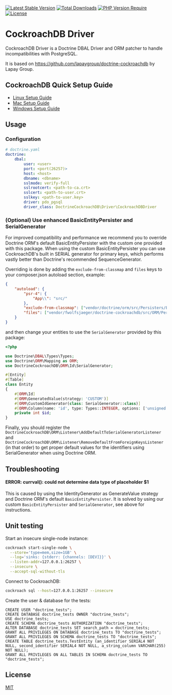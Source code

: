 [![Latest Stable Version](http://poser.pugx.org/fwolfsjaeger/doctrine-cockroachdb/v)](https://packagist.org/packages/fwolfsjaeger/doctrine-cockroachdb)
[![Total Downloads](http://poser.pugx.org/fwolfsjaeger/doctrine-cockroachdb/downloads)](https://packagist.org/packages/fwolfsjaeger/doctrine-cockroachdb)
[![PHP Version Require](http://poser.pugx.org/fwolfsjaeger/doctrine-cockroachdb/require/php)](https://packagist.org/packages/fwolfsjaeger/doctrine-cockroachdb)
[![License](http://poser.pugx.org/fwolfsjaeger/doctrine-cockroachdb/license)](https://packagist.org/packages/fwolfsjaeger/doctrine-cockroachdb)

# CockroachDB Driver

CockroachDB Driver is a Doctrine DBAL Driver and ORM patcher to handle incompatibilities with PostgreSQL.

It is based on https://github.com/lapaygroup/doctrine-cockroachdb by Lapay Group.

## CockroachDB Quick Setup Guide

- [Linux Setup Guide](https://www.cockroachlabs.com/docs/stable/install-cockroachdb-linux.html)
- [Mac Setup Guide](https://www.cockroachlabs.com/docs/v23.1/install-cockroachdb-mac)
- [Windows Setup Guide](https://www.cockroachlabs.com/docs/v23.1/install-cockroachdb-windows)

## Usage

### Configuration
```yaml
# doctrine.yaml
doctrine:
    dbal:
        user: <user>
        port: <port(26257)>
        host: <host>
        dbname: <dbname>
        sslmode: verify-full
        sslrootcert: <path-to-ca.crt>
        sslcert: <path-to-user.crt>
        sslkey: <path-to-user.key>
        driver: pdo_pgsql
        driver_class: DoctrineCockroachDB\Driver\CockroachDBDriver
```

### (Optional) Use enhanced BasicEntityPersister and SerialGenerator
For improved compatibility and performance we recommend you to override Doctrine ORM's default BasicEntityPersister
with the custom one provided with this package.
When using the custom BasicEntityPersister you can use CockroachDB's built in SERIAL generator for primary keys,
which performs vastly better than Doctrine's recommended SequenceGenerator.

Overriding is done by adding the `exclude-from-classmap` and `files` keys to your composer.json autoload section, example:

```json
{
    "autoload": {
        "psr-4": {
            "App\\": "src/"
        },
        "exclude-from-classmap": ["vendor/doctrine/orm/src/Persisters/Entity/BasicEntityPersister.php"],
        "files": ["vendor/fwolfsjaeger/doctrine-cockroachdb/src/ORM/Persisters/Entity/BasicEntityPersister.php"]
    }
}
```

and then change your entities to use the `SerialGenerator` provided by this package:
```php
<?php

use Doctrine\DBAL\Types\Types;
use Doctrine\ORM\Mapping as ORM;
use DoctrineCockroachDB\ORM\Id\SerialGenerator;

#[Entity]
#[Table]
class Entity
{
    #[ORM\Id]
    #[ORM\GeneratedValue(strategy: 'CUSTOM')]
    #[ORM\CustomIdGenerator(class: SerialGenerator::class)]
    #[ORM\Column(name: 'id', type: Types::INTEGER, options: ['unsigned' => true])]
    private int $id;
}
```

Finally, you should register the `DoctrineCockroachDB\ORM\Listener\AddDefaultToSerialGeneratorListener` and
`DoctrineCockroachDB\ORM\Listener\RemoveDefaultFromForeignKeysListener` (in that order)
to get proper default values for the identifiers using SerialGenerator when using Doctrine ORM.

## Troubleshooting
#### ERROR:  currval(): could not determine data type of placeholder $1
This is caused by using the IdentityGenerator as GenerateValue strategy and Doctrine ORM's default `BasicEntityPersister`.
It is solved by using our custom `BasicEntityPersister` and `SerialGenerator`, see above for instructions.

## Unit testing
Start an insecure single-node instance:
```sh
cockroach start-single-node \
  --store='type=mem,size=1GB' \
  --log='sinks: {stderr: {channels: [DEV]}}' \
  --listen-addr=127.0.0.1:26257 \
  --insecure \
  --accept-sql-without-tls
```

Connect to CockroachDB:
```sh
cockroach sql --host=127.0.0.1:26257 --insecure
```

Create the user & database for the tests:
```postgresql
CREATE USER "doctrine_tests";
CREATE DATABASE doctrine_tests OWNER "doctrine_tests";
USE doctrine_tests;
CREATE SCHEMA doctrine_tests AUTHORIZATION "doctrine_tests";
ALTER DATABASE doctrine_tests SET search_path = doctrine_tests;
GRANT ALL PRIVILEGES ON DATABASE doctrine_tests TO "doctrine_tests";
GRANT ALL PRIVILEGES ON SCHEMA doctrine_tests TO "doctrine_tests";
CREATE TABLE doctrine_tests.TestEntity (an_identifier SERIAL4 NOT NULL, second_identifier SERIAL4 NOT NULL, a_string_column VARCHAR(255) NOT NULL);
GRANT ALL PRIVILEGES ON ALL TABLES IN SCHEMA doctrine_tests TO "doctrine_tests";
```

## License

[MIT](https://choosealicense.com/licenses/mit/)
